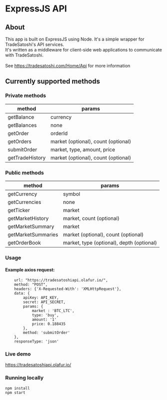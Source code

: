 # ExpressJS API

## About
This app is built on ExpressJS using Node. It's a simple wrapper for TradeSatoshi's API services. \
It's written as a middleware for client-side web applications to communicate with TradeSatoshi. 
\
\
See https://tradesatoshi.com/Home/Api for more information

## Currently supported methods

### Private methods

| method            |  params  
| ----------------- | ------------- 
| getBalance        | currency          
| getBalances       | none              
| getOrder          | orderId                   
| getOrders         | market (optional), count (optional)
| submitOrder       | market, type, amount, price
| getTradeHistory   | market (optional), count (optional)

### Public methods

| method            |  params  
| ----------------- | ------------- 
| getCurrency       | symbol          
| getCurrencies     | none              
| getTicker         | market                   
| getMarketHistory  | market, count (optional)
| getMarketSummary  | market
| getMarketSummaries| market (optional), count (optional)
| getOrderBook      | market, type (optional), depth (optional)

### Usage
#### Example axios request:
```
    url: "https://tradesatoshiapi.olafur.io/",
    method: "POST",
    headers: {'X-Requested-With': 'XMLHttpRequest'},
    data: {
        apiKey: API_KEY,
        secret: API_SECRET,
        params: {
            market : 'BTC_LTC',
            type: 'buy',
            amount: '1'
            price: 0.188435
        },
        method: 'submitOrder'
    },
    responseType: 'json'
```
### Live demo
https://tradesatoshiapi.olafur.io/
### Running locally
```
npm install
npm start
```
